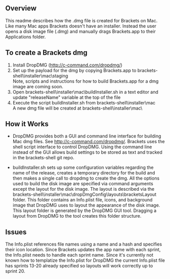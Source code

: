 
## Overview
This readme describes how the .dmg file is created for Brackets on Mac. Like many Mac apps Brackets doesn't have an installer. Instead the user opens a disk image file (.dmg) and manually drags Brackets.app to their Applications folder.

## To create a Brackets dmg
1) Install DropDMG (http://c-command.com/dropdmg/)
2) Set up the payload for the dmg by copying Brackets.app to brackets-shell\installer\mac\staging\
    Note, scripts and instructions for how to build Brackets.app for a dmg image are coming soon.
3) Open brackets-shell\installer\mac\buildInstaller.sh in a text editor and update "releaseName" variable at the top of the file
4) Execute the script buildInstaller.sh from brackets-shell\installer\mac\
    A new dmg file will be created at brackets-shell\installer\mac\


## How it Works
- DropDMG provides both a GUI and command line interface for building Mac dmg files. See http://c-command.com/dropdmg/. Brackets uses the shell script interface to control DropDMG. Using the command line instead of the GUI allows build settings to be stored as text and tracked in the brackets-shell git repo.

- buildInstaller.sh sets up some configuration variables regarding the name of the release, creates a temporary directory for the build and then makes a single call to dropdmg to create the dmg. All the options used to build the disk image are specified via command arguments except the layout for the disk image. The layout is described via the brackets-shell\installer\mac\dropDmgConfig\layouts\bracketsLayout folder. This folder contains an Info.plist file, icons, and background image that DropDMG uses to layout the appearance of the disk image. This layout folder is generated by the DropDMG GUI tool. Dragging a layout from DropDMG to the tool creates this folder structure.

## Issues
The Info.plist references file names using a name and a hash and specifies their icon location. Since Brackets updates the app name with each sprint, the Info.plist needs to handle each sprint name. Since it's currently not known how to templatize the Info.plist for DropDMG the current Info.plist file has sprints 13-20 already specified so layouts will work correctly up to sprint 20.